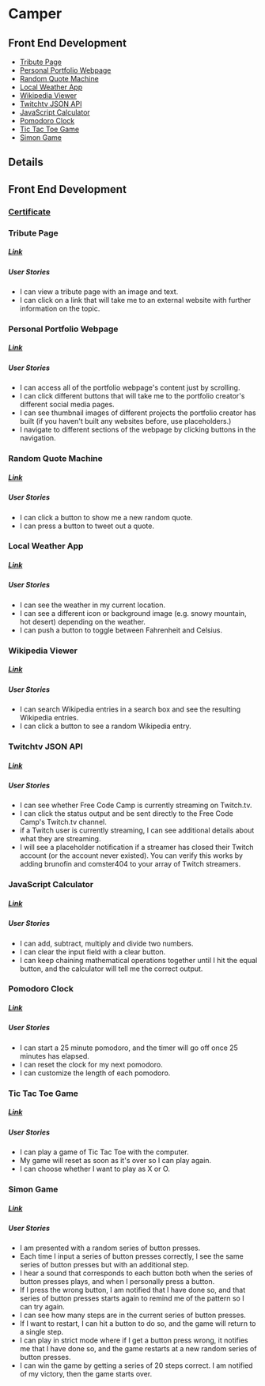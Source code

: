 # Camper

## Front End Development
* [Tribute Page](#tribute-page)
* [Personal Portfolio Webpage](#personal-portfolio-webpage)
* [Random Quote Machine](#random-quote-machine)
* [Local Weather App](#local-weather-app)
* [Wikipedia Viewer](#wikipedia-viewer)
* [Twitchtv JSON API](#twitchtv-json-api)
* [JavaScript Calculator](#javascript-calculator)
* [Pomodoro Clock](#pomodoro-clock)
* [Tic Tac Toe Game](#tic-tac-toe-game)	
* [Simon Game](#simon-game)

## Details

## Front End Development

### [Certificate](https://www.freecodecamp.org/gopinath001/front-end-certification)

### Tribute Page
##### [Link](https://codepen.io/Bluepie/full/MVvqBJ/)
##### User Stories
* I can view a tribute page with an image and text.
* I can click on a link that will take me to an external website with further information on the topic.

### Personal Portfolio Webpage
##### [Link](https://codepen.io/Bluepie/full/KoNKVa/)
##### User Stories
* I can access all of the portfolio webpage's content just by scrolling.
* I can click different buttons that will take me to the portfolio creator's different social media pages.
* I can see thumbnail images of different projects the portfolio creator has built (if you haven't built any websites before, use placeholders.)
*  I navigate to different sections of the webpage by clicking buttons in the navigation.

### Random Quote Machine
##### [Link](https://codepen.io/Bluepie/full/YaWabp/)
##### User Stories
* I can click a button to show me a new random quote.
* I can press a button to tweet out a quote.

### Local Weather App
##### [Link](https://codepen.io/Bluepie/pen/RMRvQd)
##### User Stories
* I can see the weather in my current location.
* I can see a different icon or background image (e.g. snowy mountain, hot desert) depending on the weather.
* I can push a button to toggle between Fahrenheit and Celsius. 

### Wikipedia Viewer
##### [Link](https://codepen.io/Bluepie/pen/vRXBBr)
##### User Stories
* I can search Wikipedia entries in a search box and see the resulting Wikipedia entries.
* I can click a button to see a random Wikipedia entry.

### Twitchtv JSON API
##### [Link](https://codepen.io/Bluepie/pen/dmpJpX)
##### User Stories
* I can see whether Free Code Camp is currently streaming on Twitch.tv.
* I can click the status output and be sent directly to the Free Code Camp's Twitch.tv channel.
* if a Twitch user is currently streaming, I can see additional details about what they are streaming.
* I will see a placeholder notification if a streamer has closed their Twitch account (or the account never existed). You can verify this works by adding brunofin and comster404 to your array of Twitch streamers.

### JavaScript Calculator
##### [Link](https://codepen.io/Bluepie/pen/mxRdwZ)
##### User Stories
* I can add, subtract, multiply and divide two numbers.
* I can clear the input field with a clear button.
* I can keep chaining mathematical operations together until I hit the equal button, and the calculator will tell me the correct output.

### Pomodoro Clock
##### [Link](https://codepen.io/Bluepie/full/MVpaVp/)
##### User Stories
* I can start a 25 minute pomodoro, and the timer will go off once 25 minutes has elapsed.
* I can reset the clock for my next pomodoro.
* I can customize the length of each pomodoro.

### Tic Tac Toe Game
##### [Link](https://codepen.io/Bluepie/full/ZxJXvR/)
##### User Stories
* I can play a game of Tic Tac Toe with the computer.
* My game will reset as soon as it's over so I can play again.
* I can choose whether I want to play as X or O.

### Simon Game
##### [Link](https://codepen.io/Bluepie/full/QmMPJy/)
##### User Stories
* I am presented with a random series of button presses.
* Each time I input a series of button presses correctly, I see the same series of button presses but with an additional step.
* I hear a sound that corresponds to each button both when the series of button presses plays, and when I personally press a button.
* If I press the wrong button, I am notified that I have done so, and that series of button presses starts again to remind me of the pattern so I can try again.
* I can see how many steps are in the current series of button presses.
* If I want to restart, I can hit a button to do so, and the game will return to a single step.
* I can play in strict mode where if I get a button press wrong, it notifies me that I have done so, and the game restarts at a new random series of button presses.
* I can win the game by getting a series of 20 steps correct. I am notified of my victory, then the game starts over.

